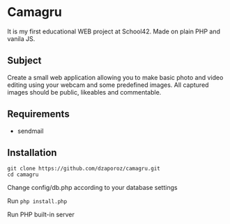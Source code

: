 # Camagru

It is my first educational WEB project at School42. Made on plain PHP and vanila JS.

## Subject
Create a small web application allowing you to make basic photo and video editing using your webcam and some predefined images. All captured images should be public, likeables and commentable.

## Requirements
- sendmail

## Installation
```
git clone https://github.com/dzaporoz/camagru.git
cd camagru
```
Change config/db.php according to your database settings

Run `php install.php`

Run PHP built-in server
